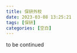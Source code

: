 ```yaml
---
title: 保研外校
date: 2023-03-08 13:25:21
tags: [保研]
categories: [空白]
---
```

to be continued
<!-- more -->
